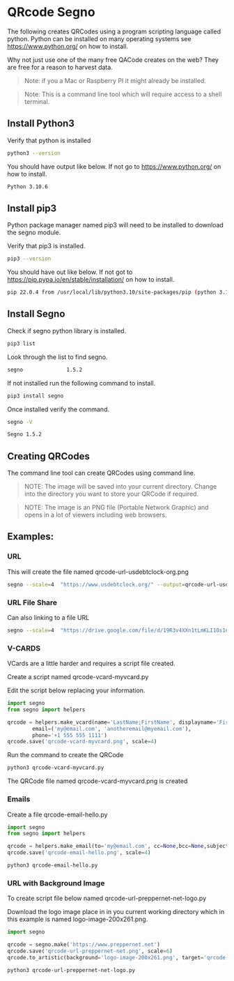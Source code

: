 # QRcode Segno

The following creates QRCodes using a program scripting language called python.  Python can be installed on many operating systems see https://www.python.org/ on how to install.

Why not just use one of the many free QACode creates on the web?  They are free for a reason to harvest data.

> Note: if you a Mac or Raspberry PI it might already be installed.

> Note: This is a command line tool which will require access to a shell terminal. 

## Install Python3

Verify that python is installed

```bash
python3 --version
```

You should have output like below. If not go to https://www.python.org/ on how to install.

```bash
Python 3.10.6
```

## Install pip3

Python package manager named pip3 will need to be installed to download the segno module. 

Verify that pip3 is installed.

```bash
pip3 --version
```

You should have out like below. If not got to https://pip.pypa.io/en/stable/installation/ on how to install.

```bash
pip 22.0.4 from /usr/local/lib/python3.10/site-packages/pip (python 3.10)
```

## Install Segno

Check if segno python library is installed.

```bash
pip3 list 
```

Look through the list to find segno. 

```bash
segno              1.5.2
```

If not installed run the following command to install.

```bash
pip3 install segno
```

Once installed verify the command.

```bash
segno -V
```

```bash
Segno 1.5.2
```

## Creating QRCodes

The command line tool can create QRCodes using command line. 

> NOTE: The image will be saved into your current directory.  Change into the directory you want to store your QRCode if required.

> NOTE: The image is an PNG file (Portable Network Graphic) and opens in a lot of viewers including web browsers. 

## Examples:

### URL 

This will create the file named qrcode-url-usdebtclock-org.png

```bash
segno --scale=4  "https://www.usdebtclock.org/" --output=qrcode-url-usdebtclock-org.png
```

### URL File Share 

Can also linking to a file URL

```bash
segno --scale=4  "https://drive.google.com/file/d/19R3v4XXn1tLmKLI1Os1oFq1ZM9dVqNS8/view?usp=sharing" --output=url-prepyourgarden.png
```

### V-CARDS

VCards are a little harder and requires a script file created.  

Create a script named qrcode-vcard-myvcard.py

Edit the script below replacing your information.

```python
import segno
from segno import helpers

qrcode = helpers.make_vcard(name='LastName;FirstName', displayname='FirstName LastName',                           
        email=('my@email.com', 'anotheremail@myemail.com'),
        phone='+1 555 555 1111')
qrcode.save('qrcode-vcard-myvcard.png', scale=4)
```

Run the command to create the QRCode

```bash
python3 qrcode-vcard-myvcard.py
```

The QRCode file named qrcode-vcard-myvcard.png is created

### Emails

Create a file qrcode-email-hello.py


```python
import segno
from segno import helpers

qrcode = helpers.make_email(to='my@email.com', cc=None,bcc=None,subject='Hello',body='Thanks')
qrcode.save('qrcode-email-hello.png', scale=4)
```

```bash
python3 qrcode-email-hello.py
```

### URL with Background Image

To create script file below named qrcode-url-preppernet-net-logo.py

Download the logo image place in in you current working directory which in this example is named logo-image-200x261.png.

```python
import segno

qrcode = segno.make('https://www.preppernet.net')
qrcode.save('qrcode-url-preppernet-net.png', scale=6)
qrcode.to_artistic(background='logo-image-200x261.png', target='qrcode-url-preppernet-net-logo.png', scale=6)
```

```bash
python3 qrcode-url-preppernet-net-logo.py
```